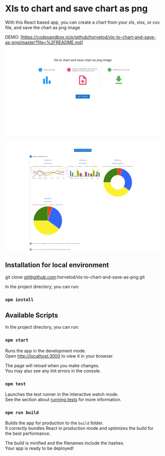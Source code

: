 # Xls to chart and save chart as png

With this React based app, you can create a chart from your xls, xlsx, or csv file, and save the chart as png image

DEMO: [https://codesandbox.io/p/github/horvelod/xls-to-chart-and-save-as-png/master?file=%2FREADME.md]

![Preview 1](https://github.com/horvelod/xls-to-chart-and-save-as-png/blob/master/public/images/previmg1.png?raw=true)

![Preview 2](https://github.com/horvelod/xls-to-chart-and-save-as-png/blob/master/public/images/previmg2.png?raw=true)

## Installation for local environment 

git clone git@github.com:horvelod/xls-to-chart-and-save-as-png.git

In the project directory, you can run:

### `npm install`

## Available Scripts

In the project directory, you can run:

### `npm start`

Runs the app in the development mode.\
Open [http://localhost:3000](http://localhost:3000) to view it in your browser.

The page will reload when you make changes.\
You may also see any lint errors in the console.

### `npm test`

Launches the test runner in the interactive watch mode.\
See the section about [running tests](https://facebook.github.io/create-react-app/docs/running-tests) for more information.

### `npm run build`

Builds the app for production to the `build` folder.\
It correctly bundles React in production mode and optimizes the build for the best performance.

The build is minified and the filenames include the hashes.\
Your app is ready to be deployed!